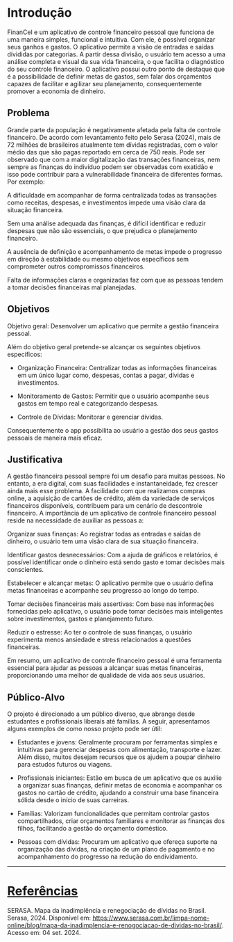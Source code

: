 # Introdução

FinanCel e um aplicativo de controle financeiro pessoal que funciona de uma maneira simples, funcional e intuitiva. Com ele, é possível organizar seus ganhos e gastos. O aplicativo permite a visão de entradas e saídas divididas por categorias. A partir dessa divisão, o usuário tem acesso a uma análise completa e visual da sua vida financeira, o que facilita o diagnóstico do seu controle financeiro.
O aplicativo possui outro ponto de destaque que é a possibilidade de definir metas de gastos, sem falar dos orçamentos capazes de facilitar e agilizar seu planejamento, consequentemente promover a  economia de dinheiro.

## Problema

Grande parte da população é negativamente afetada pela falta de controle financeiro. De acordo com levantamento feito pelo Serasa (2024), mais de 72 milhões de brasileiros atualmente tem dívidas registradas, com o valor médio das que são pagas reportado em cerca de 750 reais. Pode ser observado que com a maior digitalização das transações financeiras, nem sempre as finanças do indivíduo podem ser observadas com exatidão e isso pode contribuir para a vulnerabilidade financeira de diferentes formas. Por exemplo: 

A dificuldade em acompanhar de forma centralizada todas as transações como receitas, despesas, e investimentos impede uma visão clara da situação financeira. 

Sem uma análise adequada das finanças, é difícil identificar e reduzir despesas que não são essenciais, o que prejudica o planejamento financeiro. 

A ausência de definição e acompanhamento de metas impede o progresso em direção à estabilidade ou mesmo objetivos específicos sem comprometer outros compromissos financeiros. 

Falta de informações claras e organizadas faz com que as pessoas tendem a tomar decisões financeiras mal planejadas. 

## Objetivos

Objetivo geral: Desenvolver um aplicativo que permite a gestão financeira pessoal. 

Além do objetivo geral pretende-se alcançar os seguintes objetivos específicos: 

- Organização Financeira: Centralizar todas as informações financeiras em um único lugar como, despesas, contas a pagar, dívidas e investimentos.   

- Monitoramento de Gastos: Permitir que o usuário acompanhe seus gastos em tempo real e categorizando despesas. 

- Controle de Dívidas: Monitorar e gerenciar dívidas. 
 
Consequentemente o app possibilita ao usuário a gestão dos seus gastos pessoais de maneira mais eficaz.

## Justificativa

A gestão financeira pessoal sempre foi um desafio para muitas pessoas. No entanto, a era digital, com suas facilidades e instantaneidade, fez crescer ainda mais esse problema. A facilidade com que realizamos compras online, a aquisição de cartões de crédito, além da variedade de serviços financeiros disponíveis, contribuem para um cenário de descontrole financeiro. A importância de um aplicativo de controle financeiro pessoal reside na necessidade de auxiliar as pessoas a: 

Organizar suas finanças: Ao registrar todas as entradas e saídas de dinheiro, o usuário tem uma visão clara de sua situação financeira. 

Identificar gastos desnecessários: Com a ajuda de gráficos e relatórios, é possível identificar onde o dinheiro está sendo gasto e tomar decisões mais conscientes. 

Estabelecer e alcançar metas: O aplicativo permite que o usuário defina metas financeiras e acompanhe seu progresso ao longo do tempo. 

Tomar decisões financeiras mais assertivas: Com base nas informações fornecidas pelo aplicativo, o usuário pode tomar decisões mais inteligentes sobre investimentos, gastos e planejamento futuro. 

Reduzir o estresse: Ao ter o controle de suas finanças, o usuário experimenta menos ansiedade e stress relacionados a questões financeiras. 

Em resumo, um aplicativo de controle financeiro pessoal é uma ferramenta essencial para ajudar as pessoas a alcançar suas metas financeiras, proporcionando uma melhor de qualidade de vida aos seus usuários. 

## Público-Alvo

O projeto é direcionado a um público diverso, que abrange desde estudantes e profissionais liberais até famílias. A seguir, apresentamos alguns exemplos de como nosso projeto pode ser útil:

- Estudantes e jovens: Geralmente procuram por ferramentas simples e intuitivas para gerenciar despesas com alimentação, transporte e lazer. Além disso, muitos desejam recursos que os ajudem a poupar dinheiro para estudos futuros ou viagens.

- Profissionais iniciantes: Estão em busca de um aplicativo que os auxilie a organizar suas finanças, definir metas de economia e acompanhar os gastos no cartão de crédito, ajudando a construir uma base financeira sólida desde o início de suas carreiras.

- Famílias: Valorizam funcionalidades que permitam controlar gastos compartilhados, criar orçamentos familiares e monitorar as finanças dos filhos, facilitando a gestão do orçamento doméstico.

- Pessoas com dívidas: Procuram um aplicativo que ofereça suporte na organização das dívidas, na criação de um plano de pagamento e no acompanhamento do progresso na redução do endividamento.

------

# [Referências](/docs/13-Referências.md)

SERASA. Mapa da inadimplência e renegociação de dívidas no Brasil. Serasa, 2024. Disponível em: https://www.serasa.com.br/limpa-nome-online/blog/mapa-da-inadimplencia-e-renogociacao-de-dividas-no-brasil/. Acesso em: 04 set. 2024.

